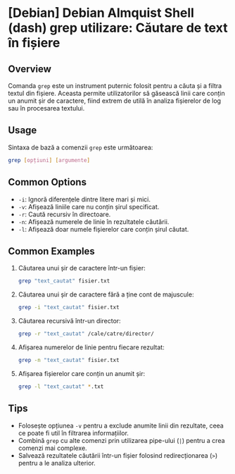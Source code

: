 # [Debian] Debian Almquist Shell (dash) grep utilizare: Căutare de text în fișiere

## Overview
Comanda `grep` este un instrument puternic folosit pentru a căuta și a filtra textul din fișiere. Aceasta permite utilizatorilor să găsească linii care conțin un anumit șir de caractere, fiind extrem de utilă în analiza fișierelor de log sau în procesarea textului.

## Usage
Sintaxa de bază a comenzii `grep` este următoarea:
```bash
grep [opțiuni] [argumente]
```

## Common Options
- `-i`: Ignoră diferențele dintre litere mari și mici.
- `-v`: Afișează liniile care nu conțin șirul specificat.
- `-r`: Caută recursiv în directoare.
- `-n`: Afișează numerele de linie în rezultatele căutării.
- `-l`: Afișează doar numele fișierelor care conțin șirul căutat.

## Common Examples
1. Căutarea unui șir de caractere într-un fișier:
   ```bash
   grep "text_cautat" fisier.txt
   ```

2. Căutarea unui șir de caractere fără a ține cont de majuscule:
   ```bash
   grep -i "text_cautat" fisier.txt
   ```

3. Căutarea recursivă într-un director:
   ```bash
   grep -r "text_cautat" /cale/catre/director/
   ```

4. Afișarea numerelor de linie pentru fiecare rezultat:
   ```bash
   grep -n "text_cautat" fisier.txt
   ```

5. Afișarea fișierelor care conțin un anumit șir:
   ```bash
   grep -l "text_cautat" *.txt
   ```

## Tips
- Folosește opțiunea `-v` pentru a exclude anumite linii din rezultate, ceea ce poate fi util în filtrarea informațiilor.
- Combină `grep` cu alte comenzi prin utilizarea pipe-ului (`|`) pentru a crea comenzi mai complexe.
- Salvează rezultatele căutării într-un fișier folosind redirecționarea (`>`) pentru a le analiza ulterior.